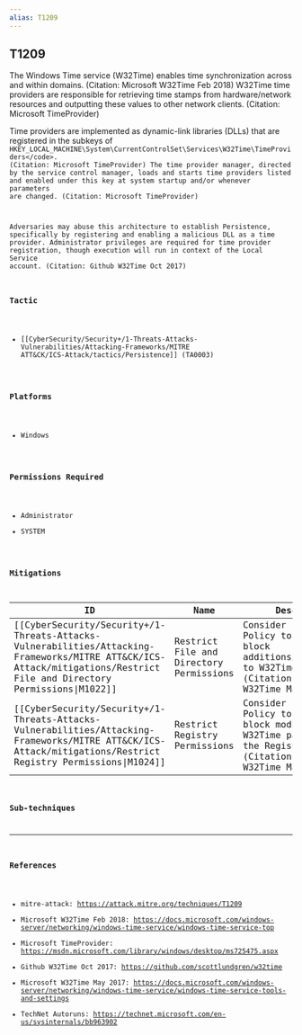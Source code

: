 ```yaml
---
alias: T1209
---
```


## T1209

The Windows Time service (W32Time) enables time synchronization across and within domains. (Citation: Microsoft W32Time Feb 2018) W32Time time providers are responsible for retrieving time stamps from hardware/network resources and outputting these values to other network clients. (Citation: Microsoft TimeProvider)

Time providers are implemented as dynamic-link libraries (DLLs) that are registered in the subkeys of  <code>HKEY_LOCAL_MACHINE\System\CurrentControlSet\Services\W32Time\TimeProviders\</code>. (Citation: Microsoft TimeProvider) The time provider manager, directed by the service control manager, loads and starts time providers listed and enabled under this key at system startup and/or whenever parameters are changed. (Citation: Microsoft TimeProvider)

Adversaries may abuse this architecture to establish Persistence, specifically by registering and enabling a malicious DLL as a time provider. Administrator privileges are required for time provider registration, though execution will run in context of the Local Service account. (Citation: Github W32Time Oct 2017)


### Tactic
- [[CyberSecurity/Security+/1-Threats-Attacks-Vulnerabilities/Attacking-Frameworks/MITRE ATT&CK/ICS-Attack/tactics/Persistence]] (TA0003)

### Platforms
- Windows

### Permissions Required
- Administrator
- SYSTEM

### Mitigations

| ID | Name | Description |
| --- | --- | --- |
| [[CyberSecurity/Security+/1-Threats-Attacks-Vulnerabilities/Attacking-Frameworks/MITRE ATT&CK/ICS-Attack/mitigations/Restrict File and Directory Permissions\|M1022]] | Restrict File and Directory Permissions | Consider using Group Policy to configure and block additions/modifications to W32Time DLLs. (Citation: Microsoft W32Time May 2017) |
| [[CyberSecurity/Security+/1-Threats-Attacks-Vulnerabilities/Attacking-Frameworks/MITRE ATT&CK/ICS-Attack/mitigations/Restrict Registry Permissions\|M1024]] | Restrict Registry Permissions | Consider using Group Policy to configure and block modifications to W32Time parameters in the Registry. (Citation: Microsoft W32Time May 2017) |

### Sub-techniques


---
### References

- mitre-attack: https://attack.mitre.org/techniques/T1209
- Microsoft W32Time Feb 2018: https://docs.microsoft.com/windows-server/networking/windows-time-service/windows-time-service-top
- Microsoft TimeProvider: https://msdn.microsoft.com/library/windows/desktop/ms725475.aspx
- Github W32Time Oct 2017: https://github.com/scottlundgren/w32time
- Microsoft W32Time May 2017: https://docs.microsoft.com/windows-server/networking/windows-time-service/windows-time-service-tools-and-settings
- TechNet Autoruns: https://technet.microsoft.com/en-us/sysinternals/bb963902
